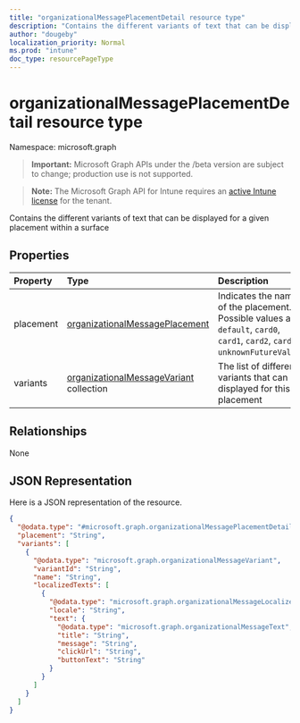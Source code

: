 ```yaml
---
title: "organizationalMessagePlacementDetail resource type"
description: "Contains the different variants of text that can be displayed for a given placement within a surface"
author: "dougeby"
localization_priority: Normal
ms.prod: "intune"
doc_type: resourcePageType
---
```


# organizationalMessagePlacementDetail resource type

Namespace: microsoft.graph

> **Important:** Microsoft Graph APIs under the /beta version are subject to change; production use is not supported.

> **Note:** The Microsoft Graph API for Intune requires an [active Intune license](https://go.microsoft.com/fwlink/?linkid=839381) for the tenant.

Contains the different variants of text that can be displayed for a given placement within a surface

## Properties
|Property|Type|Description|
|:---|:---|:---|
|placement|[organizationalMessagePlacement](../resources/intune-partnerintegration-organizationalmessageplacement.md)|Indicates the name of the placement. Possible values are: `default`, `card0`, `card1`, `card2`, `card3`, `unknownFutureValue`.|
|variants|[organizationalMessageVariant](../resources/intune-partnerintegration-organizationalmessagevariant.md) collection|The list of different variants that can be displayed for this placement|

## Relationships
None

## JSON Representation
Here is a JSON representation of the resource.
<!-- {
  "blockType": "resource",
  "@odata.type": "microsoft.graph.organizationalMessagePlacementDetail"
}
-->
``` json
{
  "@odata.type": "#microsoft.graph.organizationalMessagePlacementDetail",
  "placement": "String",
  "variants": [
    {
      "@odata.type": "microsoft.graph.organizationalMessageVariant",
      "variantId": "String",
      "name": "String",
      "localizedTexts": [
        {
          "@odata.type": "microsoft.graph.organizationalMessageLocalizedText",
          "locale": "String",
          "text": {
            "@odata.type": "microsoft.graph.organizationalMessageText",
            "title": "String",
            "message": "String",
            "clickUrl": "String",
            "buttonText": "String"
          }
        }
      ]
    }
  ]
}
```





